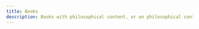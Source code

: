 ```yaml
---
title: Books
description: Books with philosophical content, or on philosophical content.
---
```

